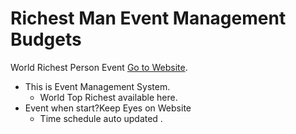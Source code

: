 # Richest Man Event Management Budgets

World Richest Person Event  [Go to Website](https://lifeevent.netlify.app/).
- This is Event Management System.
  - World Top Richest available here.
- Event when start?Keep Eyes on Website
  - Time schedule auto updated .



